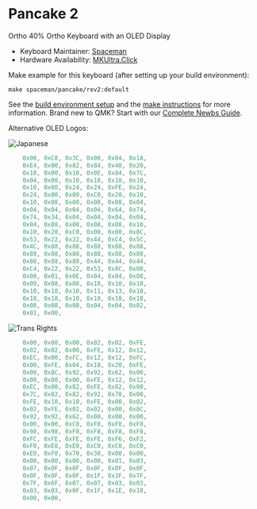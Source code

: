 # Pancake 2

Ortho 40% Ortho Keyboard with an OLED Display

* Keyboard Maintainer: [Spaceman](https://github.com/Spaceman)
* Hardware Availability: [MKUltra.Click](https://mkultra.click/pancake-2/)

Make example for this keyboard (after setting up your build environment):

    make spaceman/pancake/rev2:default

See the [build environment setup](https://docs.qmk.fm/#/getting_started_build_tools) and the [make instructions](https://docs.qmk.fm/#/getting_started_make_guide) for more information. Brand new to QMK? Start with our [Complete Newbs Guide](https://docs.qmk.fm/#/newbs).


Alternative OLED Logos:

![Japanese](https://i.imgur.com/g666Wvn.png)
```C
    0x00, 0xC0, 0x3C, 0x00, 0x04, 0x1A,
    0xE4, 0x00, 0x82, 0x84, 0x40, 0x20,
    0x18, 0x00, 0x10, 0x0E, 0x84, 0x7C,
    0x04, 0x00, 0x10, 0x10, 0x10, 0x10,
    0x10, 0x00, 0x24, 0x24, 0xFE, 0x24,
    0x24, 0x00, 0x00, 0xC0, 0x20, 0x10,
    0x10, 0x08, 0x08, 0x08, 0x08, 0x04,
    0x04, 0x04, 0x04, 0x04, 0x64, 0x74,
    0x74, 0x34, 0x04, 0x04, 0x04, 0x04,
    0x04, 0x08, 0x08, 0x08, 0x08, 0x10,
    0x10, 0x20, 0xC0, 0x00, 0x00, 0x8C,
    0x53, 0x22, 0x22, 0x44, 0xC4, 0x5C,
    0x4C, 0x88, 0x88, 0x88, 0x88, 0x88,
    0x88, 0x88, 0x88, 0x88, 0x88, 0x88,
    0x88, 0x88, 0x88, 0x44, 0x44, 0x44,
    0xC4, 0x22, 0x22, 0x53, 0x8C, 0x00,
    0x00, 0x01, 0x0E, 0x04, 0x04, 0x08,
    0x09, 0x08, 0x08, 0x10, 0x10, 0x10,
    0x10, 0x10, 0x10, 0x11, 0x13, 0x10,
    0x10, 0x10, 0x10, 0x10, 0x10, 0x18,
    0x08, 0x08, 0x08, 0x04, 0x04, 0x02,
    0x01, 0x00,
```
![Trans Rights](https://i.imgur.com/TijjY6j.png)

```c
    0x00, 0x00, 0x00, 0x02, 0x02, 0xFE,
    0x02, 0x02, 0x00, 0xFE, 0x12, 0x12,
    0xEC, 0x00, 0xFC, 0x12, 0x12, 0xFC,
    0x00, 0xFE, 0x04, 0x18, 0x20, 0xFE,
    0x00, 0x8C, 0x92, 0x92, 0x62, 0x00,
    0x00, 0x00, 0x00, 0xFE, 0x12, 0x12,
    0xEC, 0x00, 0x82, 0xFE, 0x82, 0x00,
    0x7C, 0x82, 0x82, 0x92, 0x70, 0x00,
    0xFE, 0x10, 0x10, 0xFE, 0x00, 0x02,
    0x02, 0xFE, 0x02, 0x02, 0x00, 0x8C,
    0x92, 0x92, 0x62, 0x00, 0x00, 0x00,
    0x00, 0x00, 0xC0, 0xF0, 0xF0, 0xF8,
    0x98, 0x98, 0xF8, 0xF8, 0xF8, 0xF8,
    0xFC, 0xFE, 0xFE, 0xFE, 0xF6, 0xF2,
    0xF0, 0xE0, 0xE0, 0xC0, 0xC0, 0xC0,
    0xE0, 0xF0, 0x70, 0x30, 0x00, 0x00,
    0x00, 0x00, 0x00, 0x00, 0x01, 0x03,
    0x07, 0x0F, 0x0F, 0x0F, 0x0F, 0x0F,
    0x0F, 0x0F, 0x0F, 0x1F, 0x3F, 0x7F,
    0x7F, 0x6F, 0x07, 0x07, 0x03, 0x03,
    0x03, 0x03, 0x0F, 0x1F, 0x1E, 0x18,
    0x00, 0x00,
```
